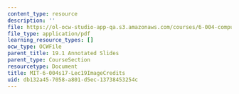 ```yaml
---
content_type: resource
description: ''
file: https://ol-ocw-studio-app-qa.s3.amazonaws.com/courses/6-004-computation-structures-spring-2017/db132a457058a801d5ec13738453254c_MIT-6-004s17-Lec19-ImageCredits.pdf
file_type: application/pdf
learning_resource_types: []
ocw_type: OCWFile
parent_title: 19.1 Annotated Slides
parent_type: CourseSection
resourcetype: Document
title: MIT-6-004s17-Lec19ImageCredits
uid: db132a45-7058-a801-d5ec-13738453254c
---
```


